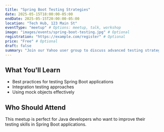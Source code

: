 ```yaml
---
title: "Spring Boot Testing Strategies"
date: 2025-05-15T18:00:00-05:00
endDate: 2025-05-15T20:00:00-05:00
location: "Tech Hub, 123 Main St"
eventType: "meetup" # Options: meetup, talk, workshop
image: "images/events/spring-boot-testing.jpg" # Optional
registration: "https://example.com/register" # Optional
price: "Free" # Optional
draft: false
summary: "Join our Yahoo user group to discuss advanced testing strategies for Spring Boot applications."
---
```


## What You'll Learn

- Best practices for testing Spring Boot applications
- Integration testing approaches
- Using mock objects effectively

## Who Should Attend

This meetup is perfect for Java developers who want to improve their testing skills in Spring Boot applications.
